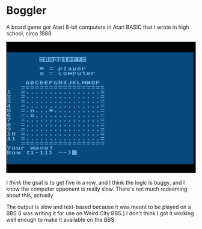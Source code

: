 # Boggler
A board game gor Atari 8-bit computers in Atari BASIC that I wrote in high school, circa 1988. 

![screenshot](boggler.png)

I *think* the goal is to get five in a row, and I think the logic is buggy, and I know the computer opponent is really slow. There's not much redeeming about this, actually.

The output is slow and text-based because it was meant to be played on a BBS (I was writing it for use on Weird City BBS.) I don't think I got it working well enough to make it available on the BBS.
